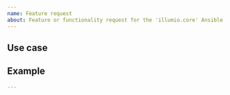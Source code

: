 ```yaml
---
name: Feature request
about: Feature or functionality request for the 'illumio.core' Ansible collection
---
```


<!-- Feature overview -->

## Use case  

<!-- Describe how the feature will be used and by whom -->

## Example  

<!-- Sample playbook showcasing how the plugin, module, or role would be used -->

```yaml
---

```
